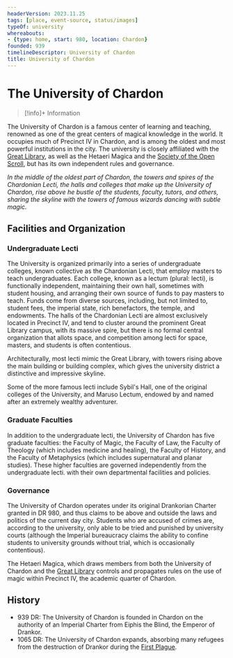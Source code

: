 ```yaml
---
headerVersion: 2023.11.25
tags: [place, event-source, status/images]
typeOf: university
whereabouts:
- {type: home, start: 980, location: Chardon}
founded: 939
timelineDescriptor: University of Chardon
title: University of Chardon
---
```

# The University of Chardon
>[!info]+ Information
> 
>> 

The University of Chardon is a famous center of learning and teaching, renowned as one of the great centers of magical knowledge in the world. It occupies much of Precinct IV in Chardon, and is among the oldest and most powerful institutions in the city. The university is closely affiliated with the [Great Library](<./great-library.md>), as well as the Hetaeri Magica and the [Society of the Open Scroll](<../../../../groups/society-of-the-open-scroll.md>), but has its own independent rules and governance. 

*In the middle of the oldest part of Chardon, the towers and spires of the Chardonian Lecti, the halls and colleges that make up the University of Chardon, rise above he bustle of the students, faculty, tutors, and others, sharing the skyline with the towers of famous wizards dancing with subtle magic.*
## Facilities and Organization

### Undergraduate Lecti

The University is organized primarily into a series of undergraduate colleges, known collective as the Chardonian Lecti, that employ masters to teach undergraduates. Each college, known as a lectum (plural: lecti), is functionally independent, maintaining their own hall, sometimes with student housing, and arranging their own source of funds to pay masters to teach. Funds come from diverse sources, including, but not limited to, student fees, the imperial state, rich benefactors, the temple, and endowments. The halls of the Chardonian Lecti are almost exclusively located in Precinct IV, and tend to cluster around the prominent Great Library campus, with its massive spire, but there is no formal central organization that allots space, and competition among lecti for space, masters, and students is often contentious.



Architecturally, most lecti mimic the Great Library, with towers rising above the main building or building complex, which gives the university district a distinctive and impressive skyline. 

Some of the more famous lecti include Sybil's Hall, one of the original colleges of the University, and Maruso Lectum, endowed by and named after an extremely wealthy adventurer. 


### Graduate Faculties

In addition to the undergraduate lecti, the University of Chardon has five graduate faculties: the Faculty of Magic, the Faculty of Law, the Faculty of Theology (which includes medicine and healing), the Faculty of History, and the Faculty of Metaphysics (which includes supernatural and planar studies). These higher faculties are governed independently from the undergraduate lecti. with their own departmental facilities and policies.
### Governance

The University of Chardon operates under its original Drankorian Charter granted in DR 980, and thus claims to be above and outside the laws and politics of the current day city. Students who are accused of crimes are, according to the university, only able to be tried and punished by university courts (although the Imperial bureaucracy claims the ability to confine students to university grounds without trial, which is occasionally contentious).

The Hetaeri Magica, which draws members from both the University of Chardon and the [Great Library](<./great-library.md>) controls and propagates rules on the use of magic within Precinct IV, the academic quarter of Chardon. 
## History

- 939 DR: The University of Chardon is founded in Chardon on the authority of an Imperial Charter from Eiphis the Blind, the Emperor of Drankor.
- 1065 DR: The University of Chardon expands, absorbing many refugees from the destruction of Drankor during the [First Plague](<../../../../events/1000s/1059/first-plague.md>).



